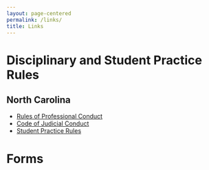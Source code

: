 ```yaml
---
layout: page-centered
permalink: /links/
title: Links
---
```


# Disciplinary and Student Practice Rules 

## North Carolina 

- [Rules of Professional Conduct](http://bit.ly/2TrnYcg) 
- [Code of Judicial Conduct](http://bit.ly/3bbnMlK)
- [Student Practice Rules](http://bit.ly/2TmaUot)

# Forms 




